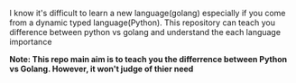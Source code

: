 I know it's difficult to learn a new language(golang) especially if you come from a dynamic typed language(Python). This repository can teach you difference between python vs golang and understand the each language importance

**Note: This repo main aim is to teach you the differrence between Python vs Golang. However, it won't judge of thier need**
